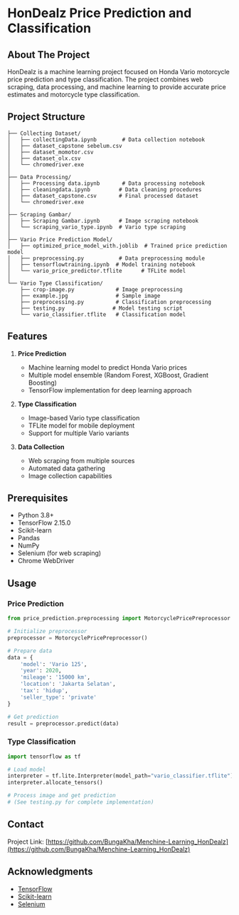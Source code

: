 # HonDealz Price Prediction and Classification

## About The Project
HonDealz is a machine learning project focused on Honda Vario motorcycle price prediction and type classification. The project combines web scraping, data processing, and machine learning to provide accurate price estimates and motorcycle type classification.

## Project Structure
```
├── Collecting Dataset/
│   ├── collectingData.ipynb        # Data collection notebook
│   ├── dataset_capstone sebelum.csv
│   ├── dataset_momotor.csv
│   ├── dataset_olx.csv
│   └── chromedriver.exe
│
├── Data Processing/
│   ├── Processing data.ipynb       # Data processing notebook
│   ├── cleaningdata.ipynb         # Data cleaning procedures
│   ├── dataset_capstone.csv       # Final processed dataset
│   └── chromedriver.exe
│
├── Scraping Gambar/
│   ├── Scraping Gambar.ipynb      # Image scraping notebook
│   └── scraping_vario_type.ipynb  # Vario type scraping
│
├── Vario Price Prediction Model/
│   ├── optimized_price_model_with.joblib  # Trained price prediction model
│   ├── preprocessing.py           # Data preprocessing module
│   ├── tensorflowtraining.ipynb  # Model training notebook
│   └── vario_price_predictor.tflite      # TFLite model
│
└── Vario Type Classification/
    ├── crop-image.py             # Image preprocessing
    ├── example.jpg               # Sample image
    ├── preprocessing.py          # Classification preprocessing
    ├── testing.py               # Model testing script
    └── vario_classifier.tflite   # Classification model
```

## Features
1. **Price Prediction**
   - Machine learning model to predict Honda Vario prices
   - Multiple model ensemble (Random Forest, XGBoost, Gradient Boosting)
   - TensorFlow implementation for deep learning approach

2. **Type Classification**
   - Image-based Vario type classification
   - TFLite model for mobile deployment
   - Support for multiple Vario variants

3. **Data Collection**
   - Web scraping from multiple sources
   - Automated data gathering
   - Image collection capabilities

## Prerequisites
- Python 3.8+
- TensorFlow 2.15.0
- Scikit-learn
- Pandas
- NumPy
- Selenium (for web scraping)
- Chrome WebDriver

## Usage
### Price Prediction
```python
from price_prediction.preprocessing import MotorcyclePricePreprocessor

# Initialize preprocessor
preprocessor = MotorcyclePricePreprocessor()

# Prepare data
data = {
    'model': 'Vario 125',
    'year': 2020,
    'mileage': '15000 km',
    'location': 'Jakarta Selatan',
    'tax': 'hidup',
    'seller_type': 'private'
}

# Get prediction
result = preprocessor.predict(data)
```

### Type Classification
```python
import tensorflow as tf

# Load model
interpreter = tf.lite.Interpreter(model_path="vario_classifier.tflite")
interpreter.allocate_tensors()

# Process image and get prediction
# (See testing.py for complete implementation)
```

## Contact
Project Link: [https://github.com/BungaKha/Menchine-Learning_HonDealz](https://github.com/BungaKha/Menchine-Learning_HonDealz)

## Acknowledgments
* [TensorFlow](https://www.tensorflow.org/)
* [Scikit-learn](https://scikit-learn.org/)
* [Selenium](https://www.selenium.dev/)
